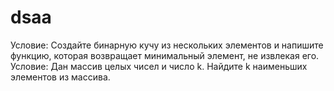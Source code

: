 # dsaa
Условие: Создайте бинарную кучу из нескольких элементов и напишите функцию, которая возвращает минимальный элемент, не извлекая его.
Условие: Дан массив целых чисел и число k. Найдите k наименьших элементов из массива.
